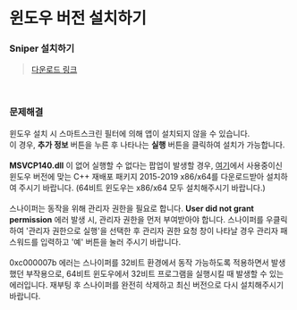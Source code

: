 # 윈도우 버전 설치하기

### Sniper 설치하기

> [다운로드 링크](https://github.com/sniper-internet/Sniper-desktop-release/releases/download/v0.0.36/Sniper-Setup-0.0.36.exe)

<br>

### 문제해결

윈도우 설치 시 스마트스크린 필터에 의해 앱이 설치되지 않을 수 있습니다. </br>
이 경우, **추가 정보** 버튼을 누른 후 나타나는 **실행** 버튼을 클릭하여 설치가 가능합니다. <br>
<br>
**MSVCP140.dll** 이 없어 실행할 수 없다는 팝업이 발생할 경우, [여기](https://support.microsoft.com/ko-kr/help/2977003/the-latest-supported-visual-c-downloads)에서 사용중이신 윈도우 버전에 맞는 C++ 재배포 패키지 2015-2019 x86/x64를 다운로드받아 설치하여 주시기 바랍니다. (64비트 윈도우는 x86/x64 모두 설치해주시기 바랍니다.) <br>
<br>
스나이퍼는 동작을 위해 관리자 권한을 필요로 합니다. **User did not grant permission** 에러 발생 시, 관리자 권한을 먼저 부여받아야 합니다. 스나이퍼를 우클릭하여 '관리자 권한으로 실행'을 선택한 후 관리자 권한 요청 창이 나타날 경우 관리자 패스워드를 입력하고 '예' 버튼을 눌러 주시기 바랍니다. <br>
<br>
0xc000007b 에러는 스나이퍼를 32비트 환경에서 동작 가능하도록 적용하면서 발생했던 부작용으로, 64비트 윈도우에서 32비트 프로그램을 실행시킬 때 발생할 수 있는 에러입니다. 재부팅 후 스나이퍼를 완전히 삭제하고 최신 버전으로 다시 설치해주시기 바랍니다.
